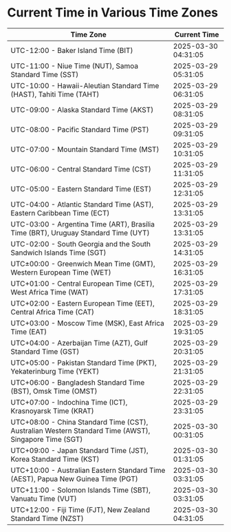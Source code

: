 # Current Time in Various Time Zones

| Time Zone | Current Time |
|-----------|--------------|
| UTC-12:00 - Baker Island Time (BIT) | 2025-03-30 04:31:05 |
| UTC-11:00 - Niue Time (NUT), Samoa Standard Time (SST) | 2025-03-29 05:31:05 |
| UTC-10:00 - Hawaii-Aleutian Standard Time (HAST), Tahiti Time (TAHT) | 2025-03-29 06:31:05 |
| UTC-09:00 - Alaska Standard Time (AKST) | 2025-03-29 08:31:05 |
| UTC-08:00 - Pacific Standard Time (PST) | 2025-03-29 09:31:05 |
| UTC-07:00 - Mountain Standard Time (MST) | 2025-03-29 10:31:05 |
| UTC-06:00 - Central Standard Time (CST) | 2025-03-29 11:31:05 |
| UTC-05:00 - Eastern Standard Time (EST) | 2025-03-29 12:31:05 |
| UTC-04:00 - Atlantic Standard Time (AST), Eastern Caribbean Time (ECT) | 2025-03-29 13:31:05 |
| UTC-03:00 - Argentina Time (ART), Brasília Time (BRT), Uruguay Standard Time (UYT) | 2025-03-29 13:31:05 |
| UTC-02:00 - South Georgia and the South Sandwich Islands Time (SGT) | 2025-03-29 14:31:05 |
| UTC±00:00 - Greenwich Mean Time (GMT), Western European Time (WET) | 2025-03-29 16:31:05 |
| UTC+01:00 - Central European Time (CET), West Africa Time (WAT) | 2025-03-29 17:31:05 |
| UTC+02:00 - Eastern European Time (EET), Central Africa Time (CAT) | 2025-03-29 18:31:05 |
| UTC+03:00 - Moscow Time (MSK), East Africa Time (EAT) | 2025-03-29 19:31:05 |
| UTC+04:00 - Azerbaijan Time (AZT), Gulf Standard Time (GST) | 2025-03-29 20:31:05 |
| UTC+05:00 - Pakistan Standard Time (PKT), Yekaterinburg Time (YEKT) | 2025-03-29 21:31:05 |
| UTC+06:00 - Bangladesh Standard Time (BST), Omsk Time (OMST) | 2025-03-29 22:31:05 |
| UTC+07:00 - Indochina Time (ICT), Krasnoyarsk Time (KRAT) | 2025-03-29 23:31:05 |
| UTC+08:00 - China Standard Time (CST), Australian Western Standard Time (AWST), Singapore Time (SGT) | 2025-03-30 00:31:05 |
| UTC+09:00 - Japan Standard Time (JST), Korea Standard Time (KST) | 2025-03-30 01:31:05 |
| UTC+10:00 - Australian Eastern Standard Time (AEST), Papua New Guinea Time (PGT) | 2025-03-30 03:31:05 |
| UTC+11:00 - Solomon Islands Time (SBT), Vanuatu Time (VUT) | 2025-03-30 03:31:05 |
| UTC+12:00 - Fiji Time (FJT), New Zealand Standard Time (NZST) | 2025-03-30 04:31:05 |
